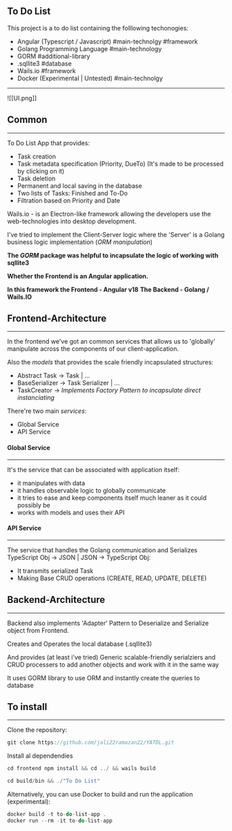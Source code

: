 
## To Do List

This project is a to do list containing the folllowing techonogies:
- Angular (Typescript / Javascript) #main-technolgy #framework
- Golang Programming Language #main-technology
- GORM #additional-library 
- .sqllite3 #database
- Wails.io #framework
- Docker (Experimental | Untested) #main-technolgy 
---

![[UI.png]]

## Common
---

To Do List App that provides:
- Task creation
- Task metadata specification (Priority, DueTo) (It's made to be processed by clicking on it)
- Task deletion
- Permanent and local saving in the database
- Two lists of Tasks: Finished and To-Do
- Filtration based on Priority and Date


Wails.io - is an Electron-like framework allowing the developers use the web-technologies into desktop development.

I've tried to implement the Client-Server logic where the 'Server' is a Golang business logic implementation (*ORM manipulation*)

**The *GORM* package was helpful to incapsulate the logic of working with sqllite3**

**Whether the Frontend is an Angular application.**

**In this framework the Frontend - Angular v18**
**The Backend - Golang / Wails.IO**


## Frontend-Architecture
---

In the frontend we've got an common services that allows us to 'globally' manipulate across the components of our client-application.

Also the *models* that provides the scale friendly incapsulated structures:
- Abstract Task -> Task | ...
- BaseSerializer -> Task Serializer | ...
- TaskCreator -> *Implements Factory Pattern to incapsulate direct instanciating*


There're two main *services*:
- Global Service
- API Service

#### Global Service
---
It's the service that can be associated with application itself:
- it manipulates with data
- it handles observable logic to globally communicate
- it tries to ease and keep components itself much leaner as it could possibly be
- works with models and uses their API
#### API Service
----
The service that handles the Golang communication and Serializes TypeScript Obj -> JSON | JSON -> TypeScript Obj:
- It transmits serialized Task
- Making Base CRUD operations (CREATE, READ, UPDATE, DELETE)


## Backend-Architecture
----

Backend also implements 'Adapter' Pattern to Deserialize and Serialize object from Frontend.

Creates and Operates the local database (.sqllite3)

And provides (at least i've tried) Generic scalable-friendly serialziers and CRUD processers to
add another objects and work with it in the same way

It uses GORM library to use ORM and instantly create the queries to database


## To install 
----
Clone the repository:
```c
git clone https://github.com/jali22ramazan22/YATDL.git
```

Install al dependendies 
```c
cd frontend npm install && cd ../ && wails build 
```

```c
cd build/bin && ./"To Do List"
```

Alternatively, you can use Docker to build and run the application (experimental):
```c
docker build -t to-do-list-app .
docker run --rm -it to-do-list-app
```







